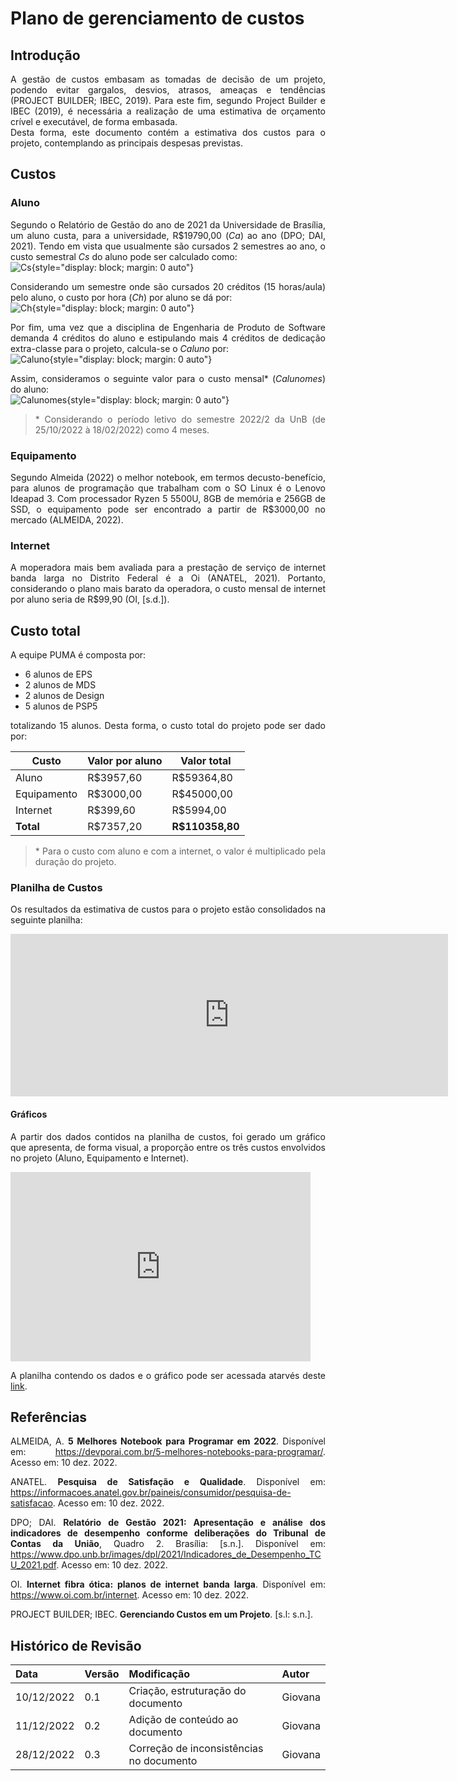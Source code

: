 # Plano de gerenciamento de custos
<style>body {text-align: justify}</style>

## Introdução 
A gestão de custos embasam as tomadas de decisão de um projeto, podendo evitar gargalos, desvios, atrasos, ameaças e tendências (PROJECT BUILDER; IBEC, 2019). Para este fim, segundo Project Builder e IBEC (2019), é necessária a realização de uma estimativa de orçamento crível e executável, de forma embasada.  
Desta forma, este documento contém a estimativa dos custos para o projeto, contemplando as principais despesas previstas. 

## Custos
### Aluno
Segundo o Relatório de Gestão do ano de 2021 da Universidade de Brasília, um aluno custa, para a universidade, R$19790,00 (_Ca_) ao ano (DPO; DAI, 2021). Tendo em vista que usualmente são cursados 2 semestres ao ano, o custo semestral _Cs_ do aluno pode ser calculado como:  
![Cs](https://latex.codecogs.com/svg.image?C_{s}&space;=&space;\frac{C_{a}}{Nsemestres}&space;=&space;\frac{19790.00}{2}&space;=&space;9895.00){style="display: block; margin: 0 auto"}

Considerando um semestre onde são cursados 20 créditos (15 horas/aula) pelo aluno, o custo por hora (_Ch_) por aluno se dá por:  
![Ch](https://latex.codecogs.com/svg.image?C_{h}&space;=&space;\frac{C_{s}}{Ncreditos&space;*&space;15}&space;=&space;\frac{9895.00}{20&space;*&space;15}&space;=&space;32.98){style="display: block; margin: 0 auto"}

Por fim, uma vez que a disciplina de Engenharia de Produto de Software demanda 4 créditos do aluno e estipulando mais 4 créditos de dedicação extra-classe para o projeto, calcula-se o _Caluno_ por:  
![Caluno](https://latex.codecogs.com/svg.image?\inline&space;C_{aluno}&space;=&space;C_{h}&space;*&space;((Ncreditos)&space;*&space;15)&space;=&space;32.98&space;*&space;((4&space;&plus;&space;4)&space;*&space;15)&space;=&space;3957.60){style="display: block; margin: 0 auto"}

Assim, consideramos o seguinte valor para o custo mensal* (_Calunomes_) do aluno:  
![Calunomes](https://latex.codecogs.com/svg.image?\inline&space;C_{alunomes}&space;=\frac{C_{aluno}}{Nmeses}&space;=&space;\frac{3957.60}{4}&space;=&space;989.40){style="display: block; margin: 0 auto"}

> \* Considerando o período letivo do semestre 2022/2 da UnB (de 25/10/2022 à 18/02/2022) como 4 meses.  

### Equipamento
Segundo Almeida (2022) o melhor notebook, em termos decusto-benefício, para alunos de programação que trabalham com o SO Linux é o Lenovo Ideapad 3. Com processador Ryzen 5 5500U, 8GB de memória e 256GB de SSD, o equipamento pode ser encontrado a partir de R$3000,00 no mercado (ALMEIDA, 2022).

### Internet
A moperadora mais bem avaliada para a prestação de serviço de internet banda larga no Distrito Federal é a Oi (ANATEL, 2021). Portanto, considerando o plano mais barato da operadora, o custo mensal de internet por aluno seria de R$99,90 (OI, [s.d.]).

## Custo total
A equipe PUMA é composta por:

* 6 alunos de EPS
* 2 alunos de MDS
* 2 alunos de Design
* 5 alunos de PSP5

totalizando 15 alunos. Desta forma, o custo total do projeto pode ser dado por:

| Custo       | Valor por aluno   | Valor total |
| ----------- | ------------------- | ---------------------- |
| Aluno       | R$3957,60           | R$59364,80               |
| Equipamento | R$3000,00           | R$45000,00               |
| Internet    | R$399,60            | R$5994,00                |
| **Total**   | R$7357,20           | **R$110358,80**           |

> \* Para o custo com aluno e com a internet, o valor é multiplicado pela duração do projeto. 

### Planilha de Custos
Os resultados da estimativa de custos para o projeto estão consolidados na seguinte planilha:
<iframe width="700" height="260" frameborder="0" scrolling="no" src="https://docs.google.com/spreadsheets/d/e/2PACX-1vQBItjCSbfyygmJBvkyJQzfwFctpCct7riL6uDt-GxIuDVy94bj2Rtd6zj-Zz8DIHBm3X1ky52df1WU/pubhtml?gid=1203830959&amp;single=true&amp;widget=true&amp;headers=false"></iframe>

#### Gráficos
A partir dos dados contidos na planilha de custos, foi gerado um gráfico que apresenta, de forma visual, a proporção entre os três custos envolvidos no projeto (Aluno, Equipamento e Internet).
<iframe width="480" height="303" seamless frameborder="0" scrolling="no" src="https://docs.google.com/spreadsheets/d/e/2PACX-1vQBItjCSbfyygmJBvkyJQzfwFctpCct7riL6uDt-GxIuDVy94bj2Rtd6zj-Zz8DIHBm3X1ky52df1WU/pubchart?oid=1370162114&amp;format=interactive"></iframe>

A planilha contendo os dados e o gráfico pode ser acessada atarvés deste [link](https://docs.google.com/spreadsheets/d/1L-Q61zGaFVJfEhF6Dn17tNjDnfhyPwpQOVxVY3BiEbc/edit?usp=sharing).

## Referências
ALMEIDA, A. **5 Melhores Notebook para Programar em 2022**. Disponível em: <https://devporai.com.br/5-melhores-notebooks-para-programar/>. Acesso em: 10 dez. 2022. 

ANATEL. **Pesquisa de Satisfação e Qualidade**. Disponível em: <https://informacoes.anatel.gov.br/paineis/consumidor/pesquisa-de-satisfacao>. Acesso em: 10 dez. 2022. 

DPO; DAI. **Relatório de Gestão 2021: Apresentação e análise dos indicadores de desempenho conforme deliberações do Tribunal de Contas da União**, Quadro 2. Brasília: [s.n.]. Disponível em: <https://www.dpo.unb.br/images/dpl/2021/Indicadores_de_Desempenho_TCU_2021.pdf>. Acesso em: 10 dez. 2022.

OI. **Internet fibra ótica: planos de internet banda larga**. Disponível em: <https://www.oi.com.br/internet>. Acesso em: 10 dez. 2022. 

PROJECT BUILDER; IBEC. **Gerenciando Custos em um Projeto**. [s.l: s.n.].  

## Histórico de Revisão
| Data       | Versão | Modificação | Autor |
| :--------- | :----- | :---------- | :---- |
| 10/12/2022 | 0.1    | Criação, estruturação do documento | Giovana |
| 11/12/2022 | 0.2    | Adição de conteúdo ao documento | Giovana |
| 28/12/2022 | 0.3    | Correção de inconsistências no documento | Giovana |